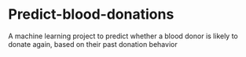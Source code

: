 # Predict-blood-donations
A machine learning project to predict whether a blood donor is likely to donate again, based on their past donation behavior

